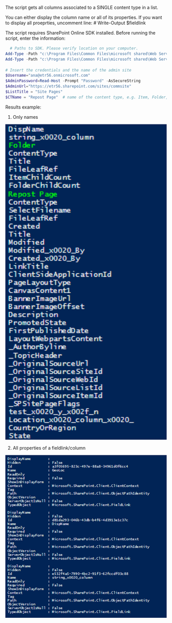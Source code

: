 The script gets all columns associated to a SINGLE content type in a list.

You can either display the column name or all of its properties. If you want to display all proeprties, uncomment line: # Write-Output $fieldlink

 

The script requires SharePoint Online SDK installed. Before running the script, enter the information:

```PowerShell
  # Paths to SDK. Please verify location on your computer. 
Add-Type -Path "c:\Program Files\Common Files\microsoft shared\Web Server Extensions\16\ISAPI\Microsoft.SharePoint.Client.dll"  
Add-Type -Path "c:\Program Files\Common Files\microsoft shared\Web Server Extensions\16\ISAPI\Microsoft.SharePoint.Client.Runtime.dll"  
 
# Insert the credentials and the name of the admin site 
$Username="ana@etr56.onmicrosoft.com" 
$AdminPassword=Read-Host -Prompt "Password" -AsSecureString 
$AdminUrl="https://etr56.sharepoint.com/sites/commsite" 
$ListTitle = "Site Pages" 
$CTName = "Repost Page"  # name of the content type, e.g. Item, Folder, Site Page
``` 
Results example:

1. Only names 


<img src="../Get all columns associated to a SINGLE content type in a list/Przechwytywanie24.PNG" width="850">
 

2. All properties of a fieldlink/column


<img src="../Get all columns associated to a SINGLE content type in a list/Przechwytywanie25.PNG" width="850">
 

 
